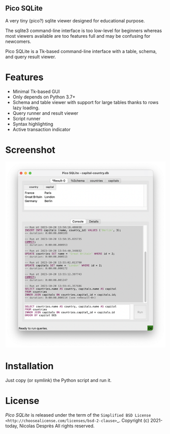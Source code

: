 Pico SQLite
------------

A very tiny (pico?) sqlite viewer designed for educational
purpose.

The sqlite3 command-line interface is too low-level for beginners
whereas most viewers available are too features full and may be
confusing for newcomers.

Pico SQLite is a Tk-based command-line interface with a table, schema,
and query result viewer.

# Features
- Minimal Tk-based GUI
- Only depends on Python 3.7+
- Schema and table viewer with support for large tables thanks to rows
  lazy loading.
- Query runner and result viewer
- Script runner
- Syntax highlighting
- Active transaction indicator

# Screenshot

![Pico SQLite main window](Screenshot_mainwindow.png)

# Installation

Just copy (or symlink) the Python script and run it.

# License

*Pico SQLite* is released under the term of the
`Simplified BSD License <http://choosealicense.com/licenses/bsd-2-clause>`_.
Copyright (c) 2021-today, Nicolas Desprès
All rights reserved.
